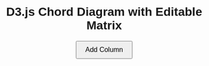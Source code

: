 <link href="./tabulator.min.css" rel="stylesheet">
<style>
body {
font-family: Arial, sans-serif;
text-align: center;
}
#matrixTable {
margin: 20px auto;
width: 90%;
}
svg {
margin: auto;
display: block;
}
.controls {
margin: 20px;
}
.controls button {
padding: 10px 20px;
margin: 0 10px;
font-size: 16px;
cursor: pointer;
}
</style>
</head>
<body>
<h1>D3.js Chord Diagram with Editable Matrix</h1>

<!-- Control Button -->
<div class="controls">
<button id="addColumn">Add Column</button>
</div>

<!-- Editable Matrix Table -->
<div id="matrixTable"></div>

<svg id="chordDiagram" width="600" height="600"></svg>

<!-- Include D3.js -->
<script src="./d3.7.js"></script>
<!-- Include Tabulator JS -->
<script type="text/javascript" src="./tabulator.min.js"></script>
<script>
// Initialize Tabulator
var table = new Tabulator("#matrixTable", {
layout: "fitColumns",
reactiveData: true, // Enable reactive data
placeholder: "No Data Available",
data: [
{ id: 1, group: "Group 1", col1: 11975, col2: 5871, col3: 8916, col4: 2868 },
{ id: 2, group: "Group 2", col1: 1951, col2: 10048, col3: 2060, col4: 6171 },
{ id: 3, group: "Group 3", col1: 8010, col2: 16145, col3: 8090, col4: 8045 },
{ id: 4, group: "Group 4", col1: 1013, col2: 990, col3: 940, col4: 6907 },
],
columns: [
{ title: "Group", field: "group", editor: "input", hozAlign: "center" },
{ title: "Group 1", field: "col1", hozAlign: "center", editor: "number" },
{ title: "Group 2", field: "col2", hozAlign: "center", editor: "number" },
{ title: "Group 3", field: "col3", hozAlign: "center", editor: "number" },
{ title: "Group 4", field: "col4", hozAlign: "center", editor: "number" },
],
});
// Attach the cellEdited event using table.on
table.on("cellEdited", function(cell){
console.log('Cell Edited:', cell.getField(), cell.getValue());
// If the 'group' field is edited, update the corresponding column header
if(cell.getField() === "group") {
let row = cell.getRow().getData();
let groupIndex = row.id - 1; // Assuming id starts at 1 and increments by 1
let newGroupName = row.group;
let fieldName = `col${groupIndex + 1}`;
// Find the column definition and update its title
let column = table.getColumn(fieldName);
if(column) {
column.updateDefinition({title: newGroupName});
}
}
updateChordDiagram();
});
// D3.js Chord Diagram Setup
const svg = d3.select("#chordDiagram"),
width = +svg.attr("width"),
  height = +svg.attr("height"),
  outerRadius = Math.min(width, height) * 0.5 - 40,
  innerRadius = outerRadius - 30;
const chordGenerator = d3.chord()
.padAngle(0.05)
.sortSubgroups(d3.descending);
const arc = d3.arc()
.innerRadius(innerRadius)
.outerRadius(outerRadius);
const ribbon = d3.ribbon()
.radius(innerRadius);
const color = d3.scaleOrdinal(d3.schemeCategory10);
let matrix = [
[11975,  5871, 8916, 2868],
[1951, 10048, 2060, 6171],
[8010, 16145, 8090, 8045],
[1013,   990,  940, 6907]
];
let g = svg.append("g")
.attr("transform", `translate(${width / 2},${height / 2})`);
function renderChord(matrixData, groupNames) {
// Clear previous diagram
svg.selectAll("*").remove();
// Recreate the group container
g = svg.append("g")
.attr("transform", `translate(${width / 2},${height / 2})`)
.datum(chordGenerator(matrixData));
// Groups
const group = g.append("g")
.selectAll("g")
.data(d => d.groups)
.join("g");
group.append("path")
.style("fill", d => color(d.index))
.style("stroke", d => d3.rgb(color(d.index)).darker())
.attr("d", arc);
group.append("text")
.each(d => { d.angle = (d.startAngle + d.endAngle) / 2; })
.attr("dy", "0.35em")
.attr("transform", d => `
rotate(${(d.angle * 180 / Math.PI - 90)})
translate(${outerRadius + 10})
${d.angle > Math.PI ? "rotate(180)" : ""}
`)
.attr("text-anchor", d => d.angle > Math.PI ? "end" : null)
.text(d => groupNames[d.index]);
// Ribbons
g.append("g")
.attr("fill-opacity", 0.67)
.selectAll("path")
.data(d => d)
.join("path")
.attr("d", ribbon)
.style("fill", d => color(d.target.index))
.style("stroke", d => d3.rgb(color(d.target.index)).darker());
}
// Initial render
renderChord(matrix, ["Group 1", "Group 2", "Group 3", "Group 4"]);
// Function to update matrix from Tabulator and re-render chord diagram
function updateChordDiagram() {
console.log('update chord')
let tableData = table.getData();
let size = tableData.length;
let groupNames = tableData.map(row => row.group);
let newMatrix = [];
for (let i = 0; i < size; i++) {
let row = [];
for (let j = 0; j < size; j++) {
let field = `col${j + 1}`;
row.push(parseInt(tableData[i][field]) || 0);
}
newMatrix.push(row);
}
matrix = newMatrix;
renderChord(matrix, groupNames);
}
// Utility function to get the next group number
function getNextGroupNumber() {
let currentGroups = table.getData().map(row => row.group);
let max = 0;
currentGroups.forEach(g => {
let num = parseInt(g.replace(/\D/g, '')) || 0;
if (num > max) max = num;
});
return max + 1;
}
// Add Column Button Event
document.getElementById("addColumn").addEventListener("click", function(){
let newGroupNumber = getNextGroupNumber();
let newGroupName = `Group ${newGroupNumber}`;
let newField = `col${newGroupNumber}`;
// Add a new column to the right
table.addColumn({
title: newGroupName,
field: newField,
hozAlign: "center",
editor: "number",
}); // No second parameter to ensure it adds to the end
// Update existing rows to include the new column with 0s
let allData = table.getData();
allData.forEach(row => {
row[newField] = 0;
table.updateData([row]);
});
// Add a new row with the new group name and 0s for all columns
let newRowData = { id: table.getDataCount() + 1, group: newGroupName };
for(let i = 1; i <= newGroupNumber; i++) {
let field = `col${i}`;
newRowData[field] = 0;
}
table.addRow(newRowData);
// Update the matrix
updateChordDiagram();
});
</script>
